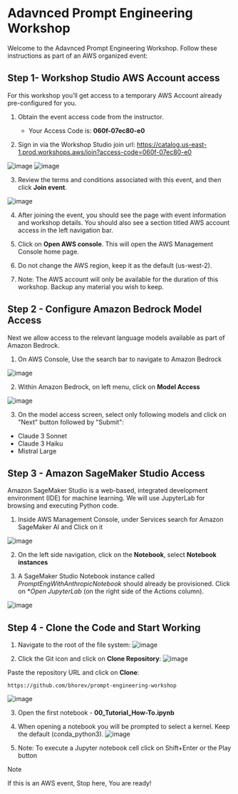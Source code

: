 # Adavnced Prompt Engineering Workshop

Welcome to the Adavnced Prompt Engineering Workshop. Follow these instructions as part of an AWS organized event:

## Step 1- Workshop Studio AWS Account access
For this workshop you’ll get access to a temporary AWS Account already pre-configured for you.

1. Obtain the event access code from the instructor.
   - Your Access Code is: **060f-07ec80-e0**

2. Sign in via the Workshop Studio join url: https://catalog.us-east-1.prod.workshops.aws/join?access-code=060f-07ec80-e0

![image](https://github.com/user-attachments/assets/ee3a5977-34e0-4c50-bc63-0ea377624be3)
![image](https://github.com/user-attachments/assets/92cba8d6-2b6d-4741-bc3c-34ccf432501d)

3. Review the terms and conditions associated with this event, and then click **Join event**.

![image](https://github.com/user-attachments/assets/633149ff-f19e-4fa1-bbf4-362ce2bf8141)

4. After joining the event, you should see the page with event information and workshop details. You should also see a section titled AWS account access in the left navigation bar.

5. Click on **Open AWS console**. This will open the AWS Management Console home page. 

6. Do not change the AWS region, keep it as the default (us-west-2).

7. Note: The AWS account will only be available for the duration of this workshop. Backup any material you wish to keep.


## Step 2 - Configure Amazon Bedrock Model Access
Next we allow access to the relevant language models available as part of Amazon Bedrock.

1. On AWS Console, Use the search bar to navigate to Amazon Bedrock

![image](https://github.com/user-attachments/assets/5f5a3c0e-4f78-493e-8505-26e74e5b7e26)

2. Within Amazon Bedrock, on left menu, click on **Model Access**

![image](https://github.com/user-attachments/assets/1733a972-f31d-4a83-9849-f894ba9bcf6d)

3. On the model access screen, select only following models and click on "Next" button followed by "Submit":

- Claude 3 Sonnet
- Claude 3 Haiku
- Mistral Large


## Step 3 - Amazon SageMaker Studio Access
Amazon SageMaker Studio is a web-based, integrated development environment (IDE) for machine learning. We will use JupyterLab for browsing and executing Python code.

1. Inside AWS Management Console, under Services search for Amazon SageMaker AI and Click on it

![image](https://github.com/user-attachments/assets/7099c9ae-d2b5-44f1-8ec4-52eb27340245)

2. On the left side navigation, click on the **Notebook**, select **Notebook instances**

3. A SageMaker Studio Notebook instance called _PromptEngWithAnthropicNotebook_ should already be provisioned. Click on **Open JupyterLab* (on the right side of the Actions column).

![image](https://github.com/user-attachments/assets/f3473ec3-4b1e-42a3-81be-904f22b7ccc2)


## Step 4 - Clone the Code and Start Working

1. Navigate to the root of the file system:
   ![image](https://github.com/user-attachments/assets/d704ca8a-62e3-4634-bdc7-ffdba60efd9e)

2. Click the Git icon and click on **Clone Repository**:
   ![image](https://github.com/user-attachments/assets/0466a45f-6b82-4ee9-89f5-59ed60757101)

Paste the repository URL and click on **Clone**:
```
https://github.com/bhorev/prompt-engineering-workshop
```
![image](https://github.com/user-attachments/assets/20b6b480-4791-4f9e-9877-143c3a8cf4a4)

3. Open the first notebook - **00_Tutorial_How-To.ipynb**
4. When opening a notebook you will be prompted to select a kernel. Keep the default (conda_python3).
   ![image](https://github.com/user-attachments/assets/8c51bcec-0e0f-4cc7-b5e4-08504f8aa14c)

5. Note: To execute a Jupyter notebook cell click on Shift+Enter or the Play button

> [!NOTE]
> If this is an AWS event, Stop here, You are ready!
